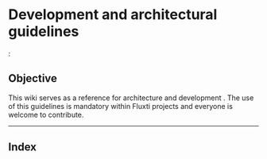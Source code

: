 #  Development and architectural  guidelines
:
## Objective

This wiki serves as a reference for architecture and development .
The use of this guidelines is mandatory within Fluxti projects and everyone is welcome to contribute.

---

## Index

